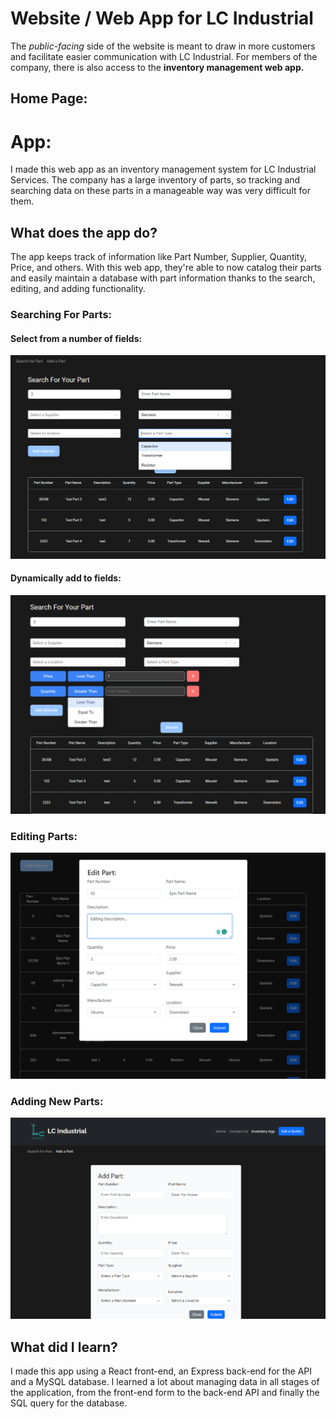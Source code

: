 # Website / Web App for LC Industrial

The _public-facing_ side of the website is meant to draw in more customers and facilitate easier communication with LC Industrial. For members of the company, there is also access to the **inventory management web app.**
## Home Page:



# App:
I made this web app as an inventory management system for LC Industrial Services. The company has a large inventory of parts, so tracking and searching data on these parts in a manageable way was very difficult for them.

## What does the app do?
The app keeps track of information like Part Number, Supplier, Quantity, Price, and others. 
With this web app, they're able to now catalog their parts and easily maintain a database with part information thanks to the search, editing, and adding functionality.

### Searching For Parts:
#### Select from a number of fields:
![image](readme-images/Search3.png)

#### Dynamically add to fields:
![image](readme-images/Search4.png)

### Editing Parts:
![image](readme-images/Edit1.png)

### Adding New Parts:
![image](readme-images/Add1.png)




## What did I learn?
I made this app using a React front-end, an Express back-end for the API and a MySQL database. I learned a lot about managing data in all stages of the application, from the front-end form to the back-end API and finally the SQL query for the database.







